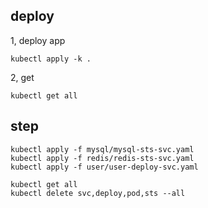 
## deploy

1, deploy app

```
kubectl apply -k .
```

2, get

```
kubectl get all
```

## step

```
kubectl apply -f mysql/mysql-sts-svc.yaml
kubectl apply -f redis/redis-sts-svc.yaml
kubectl apply -f user/user-deploy-svc.yaml

kubectl get all
kubectl delete svc,deploy,pod,sts --all
```
